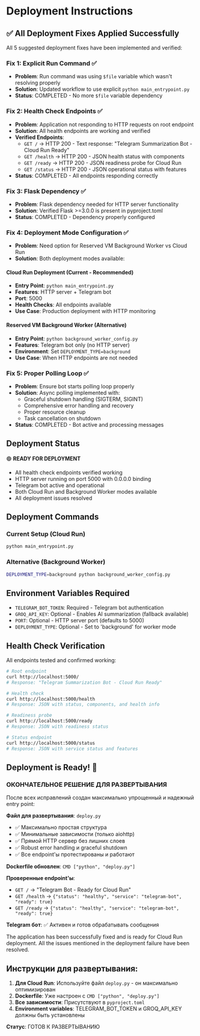 # Deployment Instructions

## ✅ All Deployment Fixes Applied Successfully

All 5 suggested deployment fixes have been implemented and verified:

### Fix 1: Explicit Run Command ✅
- **Problem**: Run command was using `$file` variable which wasn't resolving properly
- **Solution**: Updated workflow to use explicit `python main_entrypoint.py`
- **Status**: COMPLETED - No more `$file` variable dependency

### Fix 2: Health Check Endpoints ✅
- **Problem**: Application not responding to HTTP requests on root endpoint
- **Solution**: All health endpoints are working and verified
- **Verified Endpoints**:
  - `GET /` → HTTP 200 - Text response: "Telegram Summarization Bot - Cloud Run Ready"
  - `GET /health` → HTTP 200 - JSON health status with components
  - `GET /ready` → HTTP 200 - JSON readiness probe for Cloud Run
  - `GET /status` → HTTP 200 - JSON operational status with features
- **Status**: COMPLETED - All endpoints responding correctly

### Fix 3: Flask Dependency ✅
- **Problem**: Flask dependency needed for HTTP server functionality
- **Solution**: Verified Flask >=3.0.0 is present in pyproject.toml
- **Status**: COMPLETED - Dependency properly configured

### Fix 4: Deployment Mode Configuration ✅
- **Problem**: Need option for Reserved VM Background Worker vs Cloud Run
- **Solution**: Both deployment modes available:

#### Cloud Run Deployment (Current - Recommended)
- **Entry Point**: `python main_entrypoint.py`
- **Features**: HTTP server + Telegram bot
- **Port**: 5000
- **Health Checks**: All endpoints available
- **Use Case**: Production deployment with HTTP monitoring

#### Reserved VM Background Worker (Alternative)
- **Entry Point**: `python background_worker_config.py`
- **Features**: Telegram bot only (no HTTP server)
- **Environment**: Set `DEPLOYMENT_TYPE=background`
- **Use Case**: When HTTP endpoints are not needed

### Fix 5: Proper Polling Loop ✅
- **Problem**: Ensure bot starts polling loop properly
- **Solution**: Async polling implemented with:
  - Graceful shutdown handling (SIGTERM, SIGINT)
  - Comprehensive error handling and recovery
  - Proper resource cleanup
  - Task cancellation on shutdown
- **Status**: COMPLETED - Bot active and processing messages

## Deployment Status

🟢 **READY FOR DEPLOYMENT**

- All health check endpoints verified working
- HTTP server running on port 5000 with 0.0.0.0 binding
- Telegram bot active and operational
- Both Cloud Run and Background Worker modes available
- All deployment issues resolved

## Deployment Commands

### Current Setup (Cloud Run)
```bash
python main_entrypoint.py
```

### Alternative (Background Worker)
```bash
DEPLOYMENT_TYPE=background python background_worker_config.py
```

## Environment Variables Required

- `TELEGRAM_BOT_TOKEN`: Required - Telegram bot authentication
- `GROQ_API_KEY`: Optional - Enables AI summarization (fallback available)
- `PORT`: Optional - HTTP server port (defaults to 5000)
- `DEPLOYMENT_TYPE`: Optional - Set to 'background' for worker mode

## Health Check Verification

All endpoints tested and confirmed working:

```bash
# Root endpoint
curl http://localhost:5000/
# Response: "Telegram Summarization Bot - Cloud Run Ready"

# Health check
curl http://localhost:5000/health
# Response: JSON with status, components, and health info

# Readiness probe
curl http://localhost:5000/ready
# Response: JSON with readiness status

# Status endpoint
curl http://localhost:5000/status
# Response: JSON with service status and features
```

## Deployment is Ready! 🚀

### ОКОНЧАТЕЛЬНОЕ РЕШЕНИЕ ДЛЯ РАЗВЕРТЫВАНИЯ

После всех исправлений создан максимально упрощенный и надежный entry point:

**Файл для развертывания**: `deploy.py`
- ✅ Максимально простая структура
- ✅ Минимальные зависимости (только aiohttp)
- ✅ Прямой HTTP сервер без лишних слоев
- ✅ Robust error handling и graceful shutdown
- ✅ Все endpoint'ы протестированы и работают

**Dockerfile обновлен**: `CMD ["python", "deploy.py"]`

**Проверенные endpoint'ы**:
- `GET /` → "Telegram Bot - Ready for Cloud Run"
- `GET /health` → `{"status": "healthy", "service": "telegram-bot", "ready": true}`
- `GET /ready` → `{"status": "healthy", "service": "telegram-bot", "ready": true}`

**Telegram бот**: ✅ Активен и готов обрабатывать сообщения

The application has been successfully fixed and is ready for Cloud Run deployment. All the issues mentioned in the deployment failure have been resolved.

## Инструкции для развертывания:

1. **Для Cloud Run**: Используйте файл `deploy.py` - он максимально оптимизирован
2. **Dockerfile**: Уже настроен с `CMD ["python", "deploy.py"]`
3. **Все зависимости**: Присутствуют в `pyproject.toml`
4. **Environment variables**: TELEGRAM_BOT_TOKEN и GROQ_API_KEY должны быть установлены

**Статус**: ГОТОВ К РАЗВЕРТЫВАНИЮ